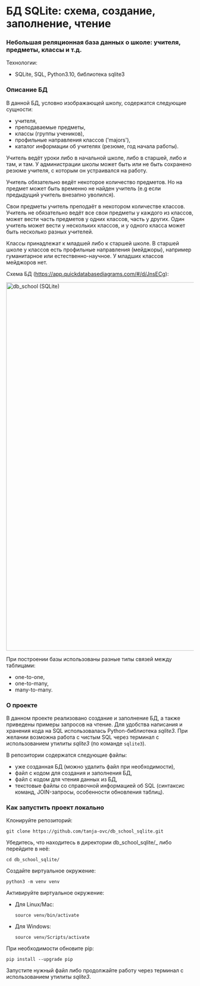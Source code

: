 # БД SQLite: схема, создание, заполнение, чтение
### Небольшая реляционная база данных о школе: учителя, предметы, классы и т.д.

Технологии:
- SQLite, SQL, Python3.10, библиотека sqlite3

### Описание БД
В данной БД, условно изображающей школу, содержатся следующие сущности:
- учителя,
- преподаваемые предметы,
- классы (группы учеников),
- профильные направления классов ('majors'),
- каталог информации об учителях (резюме, год начала работы).

Учитель ведёт уроки либо в начальной школе, либо в старшей, либо и там, и там. У администрации школы может быть или не быть сохранено резюме учителя, с которым он устраивался на работу.

Учитель обязательно ведёт некоторое количество предметов. Но на предмет может быть временно не найден учитель (e.g если предыдущий учитель внезапно уволился).

Свои предметы учитель преподаёт в некотором количестве классов. Учитель не обязательно ведёт все свои предметы у каждого из классов, может вести часть предметов у одних классов, часть у других. Один учитель может вести у нескольких классов, и у одного класса может быть несколько разных учителей.

Классы принадлежат к младшей либо к старшей школе. В старшей школе у классов есть профильные направления (мейджоры), например гуманитарное или естественно-научное. У младших классов мейджоров нет.

Схема БД (https://app.quickdatabasediagrams.com/#/d/JnsECg):

<img width="987" alt="db_school (SQLite)" src="https://user-images.githubusercontent.com/85249138/187966841-36217cda-d563-43e8-b846-e056565bf77a.png">

При построении базы использованы разные типы связей между таблицами:
- one-to-one,
- one-to-many,
- many-to-many.

### О проекте

В данном проекте реализовано создание и заполнение БД, а также приведены примеры запросов на чтение.
Для удобства написания и хранения кода на SQL использовалась Python-библиотека _sqlite3_. При желании возможна работа с чистым SQL через терминал с использованием утилиты _sqlite3_ (по команде ```sqlite3```).

В репозитории содержатся следующие файлы:

- уже созданная БД (можно удалить файл при необходимости),
- файл с кодом для создания и заполнения БД,
- файл с кодом для чтения данных из БД,
- текстовые файлы со справочной информацией об SQL (синтаксис команд, JOIN-запросы, особенности обновления таблиц).

### Как запустить проект локально

Клонируйте репозиторий:

```git clone https://github.com/tanja-ovc/db_school_sqlite.git```

Убедитесь, что находитесь в директории db_school_sqlite/_ либо перейдите в неё:

```cd db_school_sqlite/```

Cоздайте виртуальное окружение:

```python3 -m venv venv```

Активируйте виртуальное окружение:

* Для Linux/Mac:
 
    ```source venv/bin/activate```

* Для Windows:

    ```source venv/Scripts/activate```

При необходимости обновите pip:

```pip install --upgrade pip```

Запустите нужный файл либо продолжайте работу через терминал с использованием утилиты _sqlite3_.
